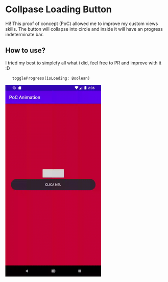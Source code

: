 # Collpase Loading Button

Hi! This proof of concept (PoC) allowed me to improve my custom views skills. The button will collapse into circle and inside it will have an progress indeterminate bar.

## How to use?

I tried my best to simplefy all what i did, feel free to PR and improve with it :D

       toggleProgress(isLoading: Boolean)

<img src="sample.gif" align="left" style="height:50%" height="600" width="300" >
